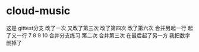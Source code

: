 # cloud-music
这是 gittest分支 改了一次 又改了第三次 改了第四次 改了第六次
合并另起一行
起了又一行
 7 8 9 10
合并分支练习 第二次
合并第三次
在最后起了另一方
我把数字删掉了